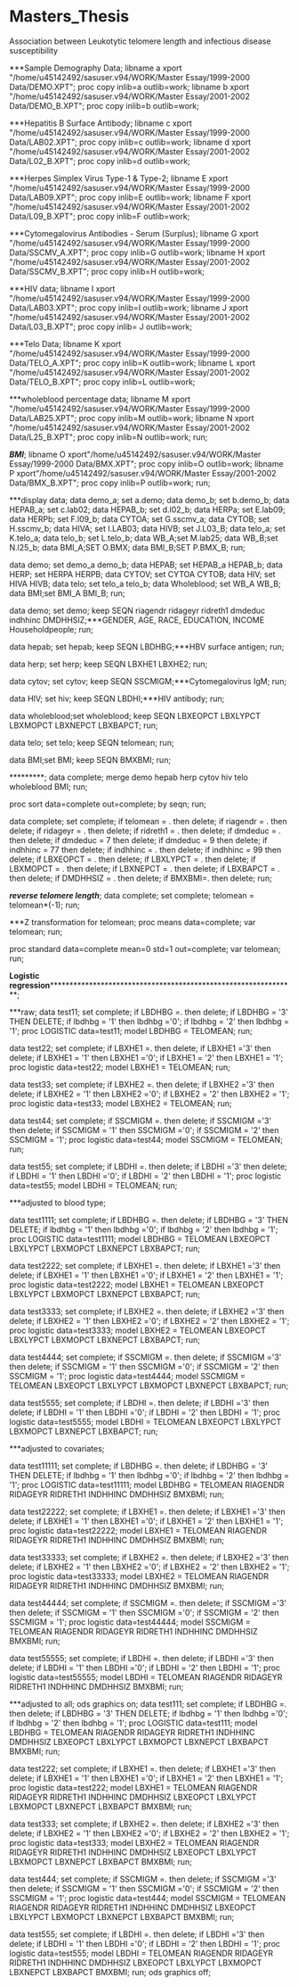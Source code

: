 # Masters_Thesis
Association between Leukotytic telomere length and infectious disease susceptibility

***Sample Demography Data;
libname a xport "/home/u45142492/sasuser.v94/WORK/Master Essay/1999-2000 Data/DEMO.XPT";
proc copy inlib=a outlib=work;
libname b xport "/home/u45142492/sasuser.v94/WORK/Master Essay/2001-2002 Data/DEMO_B.XPT";
proc copy inlib=b outlib=work;

***Hepatitis B Surface Antibody;
libname c xport "/home/u45142492/sasuser.v94/WORK/Master Essay/1999-2000 Data/LAB02.XPT";
proc copy inlib=c outlib=work;
libname d xport "/home/u45142492/sasuser.v94/WORK/Master Essay/2001-2002 Data/L02_B.XPT";
proc copy inlib=d outlib=work;

***Herpes Simplex Virus Type-1 & Type-2;
libname E xport "/home/u45142492/sasuser.v94/WORK/Master Essay/1999-2000 Data/LAB09.XPT";
proc copy inlib=E outlib=work;
libname F xport "/home/u45142492/sasuser.v94/WORK/Master Essay/2001-2002 Data/L09_B.XPT";
proc copy inlib=F outlib=work;

***Cytomegalovirus Antibodies - Serum (Surplus);
libname G xport "/home/u45142492/sasuser.v94/WORK/Master Essay/1999-2000 Data/SSCMV_A.XPT";
proc copy inlib=G outlib=work;
libname H xport "/home/u45142492/sasuser.v94/WORK/Master Essay/2001-2002 Data/SSCMV_B.XPT";
proc copy inlib=H outlib=work;

***HIV data;
libname I xport "/home/u45142492/sasuser.v94/WORK/Master Essay/1999-2000 Data/LAB03.XPT";
proc copy inlib=I outlib=work;
libname J xport "/home/u45142492/sasuser.v94/WORK/Master Essay/2001-2002 Data/L03_B.XPT";
proc copy inlib= J outlib=work;

***Telo Data;
libname K xport "/home/u45142492/sasuser.v94/WORK/Master Essay/1999-2000 Data/TELO_A.XPT";
proc copy inlib=K outlib=work;
libname L xport "/home/u45142492/sasuser.v94/WORK/Master Essay/2001-2002 Data/TELO_B.XPT";
proc copy inlib=L outlib=work;

***wholeblood percentage data;
libname M xport "/home/u45142492/sasuser.v94/WORK/Master Essay/1999-2000 Data/LAB25.XPT";
proc copy inlib=M outlib=work;
libname N xport "/home/u45142492/sasuser.v94/WORK/Master Essay/2001-2002 Data/L25_B.XPT";
proc copy inlib=N outlib=work;
run;

***BMI***;
libname O xport"/home/u45142492/sasuser.v94/WORK/Master Essay/1999-2000 Data/BMX.XPT";
proc copy inlib=O outlib=work;
libname P xport"/home/u45142492/sasuser.v94/WORK/Master Essay/2001-2002 Data/BMX_B.XPT";
proc copy inlib=P outlib=work;
run;

***display data;
data demo_a; set a.demo;
data demo_b; set b.demo_b;
data HEPAB_a; set c.lab02;
data HEPAB_b; set d.l02_b;
data HERPa; set E.lab09;
data HERPb; set F.l09_b;
data CYTOA; set G.sscmv_a;
data CYTOB; set H.sscmv_b;
data HIVA; set I.LAB03;
data HIVB; set J.L03_B;
data telo_a; set K.telo_a;
data telo_b; set L.telo_b;
data WB_A;set M.lab25;
data WB_B;set N.l25_b;
data BMI_A;SET O.BMX;
data BMI_B;SET P.BMX_B;
run;

data demo; set demo_a demo_b;
data HEPAB; set HEPAB_a HEPAB_b;
data HERP; set HERPA HERPB;
data CYTOV; set CYTOA CYTOB;
data HIV; set HIVA HIVB;
data telo; set telo_a telo_b;
data Wholeblood; set WB_A WB_B;
data BMI;set BMI_A BMI_B;
run;

data demo; set demo;
keep SEQN riagendr ridageyr ridreth1 dmdeduc indhhinc DMDHHSIZ;***GENDER, AGE, RACE, EDUCATION, INCOME Householdpeople;
run;

data hepab; set hepab;
keep SEQN LBDHBG;***HBV surface antigen;
run;

data herp; set herp;
keep SEQN LBXHE1 LBXHE2;
run;

data cytov; set cytov;
keep SEQN SSCMIGM;***Cytomegalovirus IgM;
run;

data HIV; set hiv;
keep SEQN LBDHI;***HIV antibody;
run;

data wholeblood;set wholeblood;
keep SEQN LBXEOPCT LBXLYPCT LBXMOPCT LBXNEPCT LBXBAPCT;
run;

data telo; set telo;
keep SEQN telomean;
run;

data BMI;set BMI;
keep SEQN BMXBMI;
run;


*********;
data complete;
merge demo hepab herp cytov hiv telo wholeblood BMI;
run;

proc sort data=complete out=complete;
by seqn;
run;

data complete; set complete;
if telomean = . then delete;
if riagendr = . then delete;
if ridageyr = . then delete; 
if ridreth1 = . then delete;
if dmdeduc = . then delete;
if dmdeduc = 7 then delete;
if dmdeduc = 9 then delete;
if indhhinc = 77 then delete;
if indhhinc = . then delete;
if indhhinc = 99 then delete;
if LBXEOPCT = . then delete;
if LBXLYPCT = . then delete;
if LBXMOPCT = . then delete;
if LBXNEPCT = . then delete;
if LBXBAPCT = . then delete;
if DMDHHSIZ = . then delete;
if BMXBMI=. then delete;
run;

***reverse telomere length***;
data complete;
set complete;
telomean = telomean*(-1);
run; 

***Z transformation for telomean;
proc means data=complete;
var telomean;
run;

proc standard data=complete mean=0 std=1
out=complete;
var telomean;
run;



**Logistic regression*****************************************************************;

***raw;
data test11; set complete;
if LBDHBG =. then delete;
if LBDHBG = '3' THEN DELETE;
if lbdhbg = '1' then lbdhbg ='0';
if lbdhbg = '2' then lbdhbg = '1';
proc LOGISTIC data=test11;
model LBDHBG = TELOMEAN;
run;

data test22; set complete;
if LBXHE1 =. then delete;
if LBXHE1 ='3' then delete;
if LBXHE1 = '1' then LBXHE1 ='0';
if LBXHE1 = '2' then LBXHE1 = '1';
proc logistic data=test22;
model LBXHE1 = TELOMEAN;
run;

data test33; set complete;
if LBXHE2 =. then delete;
if LBXHE2 ='3' then delete;
if LBXHE2 = '1' then LBXHE2 ='0';
if LBXHE2 = '2' then LBXHE2 = '1';
proc logistic data=test33;
model LBXHE2 = TELOMEAN;
run;

data test44; set complete;
if SSCMIGM =. then delete;
if SSCMIGM ='3' then delete;
if SSCMIGM = '1' then SSCMIGM ='0';
if SSCMIGM = '2' then SSCMIGM = '1';
proc logistic data=test44;
model SSCMIGM = TELOMEAN;
run;

data test55; set complete;
if LBDHI =. then delete;
if LBDHI ='3' then delete;
if LBDHI = '1' then LBDHI ='0';
if LBDHI = '2' then LBDHI = '1';
proc logistic data=test55;
model LBDHI = TELOMEAN;
run;

***adjusted to blood type;

data test1111; set complete;
if LBDHBG =. then delete;
if LBDHBG = '3' THEN DELETE;
if lbdhbg = '1' then lbdhbg ='0';
if lbdhbg = '2' then lbdhbg = '1';
proc LOGISTIC data=test1111;
model LBDHBG = TELOMEAN LBXEOPCT LBXLYPCT LBXMOPCT LBXNEPCT LBXBAPCT;
run;

data test2222; set complete;
if LBXHE1 =. then delete;
if LBXHE1 ='3' then delete;
if LBXHE1 = '1' then LBXHE1 ='0';
if LBXHE1 = '2' then LBXHE1 = '1';
proc logistic data=test2222;
model LBXHE1 = TELOMEAN LBXEOPCT LBXLYPCT LBXMOPCT LBXNEPCT LBXBAPCT;
run;

data test3333; set complete;
if LBXHE2 =. then delete;
if LBXHE2 ='3' then delete;
if LBXHE2 = '1' then LBXHE2 ='0';
if LBXHE2 = '2' then LBXHE2 = '1';
proc logistic data=test3333;
model LBXHE2 = TELOMEAN LBXEOPCT LBXLYPCT LBXMOPCT LBXNEPCT LBXBAPCT;
run;

data test4444; set complete;
if SSCMIGM =. then delete;
if SSCMIGM ='3' then delete;
if SSCMIGM = '1' then SSCMIGM ='0';
if SSCMIGM = '2' then SSCMIGM = '1';
proc logistic data=test4444;
model SSCMIGM = TELOMEAN LBXEOPCT LBXLYPCT LBXMOPCT LBXNEPCT LBXBAPCT;
run;

data test5555; set complete;
if LBDHI =. then delete;
if LBDHI ='3' then delete;
if LBDHI = '1' then LBDHI ='0';
if LBDHI = '2' then LBDHI = '1';
proc logistic data=test5555;
model LBDHI = TELOMEAN LBXEOPCT LBXLYPCT LBXMOPCT LBXNEPCT LBXBAPCT;
run;

***adjusted to covariates;

data test11111; set complete;
if LBDHBG =. then delete;
if LBDHBG = '3' THEN DELETE;
if lbdhbg = '1' then lbdhbg ='0';
if lbdhbg = '2' then lbdhbg = '1';
proc LOGISTIC data=test11111;
model LBDHBG = TELOMEAN RIAGENDR RIDAGEYR RIDRETH1 INDHHINC DMDHHSIZ BMXBMI;
run;

data test22222; set complete;
if LBXHE1 =. then delete;
if LBXHE1 ='3' then delete;
if LBXHE1 = '1' then LBXHE1 ='0';
if LBXHE1 = '2' then LBXHE1 = '1';
proc logistic data=test22222;
model LBXHE1 = TELOMEAN RIAGENDR RIDAGEYR RIDRETH1 INDHHINC DMDHHSIZ BMXBMI;
run;

data test33333; set complete;
if LBXHE2 =. then delete;
if LBXHE2 ='3' then delete;
if LBXHE2 = '1' then LBXHE2 ='0';
if LBXHE2 = '2' then LBXHE2 = '1';
proc logistic data=test33333;
model LBXHE2 = TELOMEAN RIAGENDR RIDAGEYR RIDRETH1 INDHHINC DMDHHSIZ BMXBMI;
run;

data test44444; set complete;
if SSCMIGM =. then delete;
if SSCMIGM ='3' then delete;
if SSCMIGM = '1' then SSCMIGM ='0';
if SSCMIGM = '2' then SSCMIGM = '1';
proc logistic data=test44444;
model SSCMIGM = TELOMEAN RIAGENDR RIDAGEYR RIDRETH1 INDHHINC DMDHHSIZ BMXBMI;
run;

data test55555; set complete;
if LBDHI =. then delete;
if LBDHI ='3' then delete;
if LBDHI = '1' then LBDHI ='0';
if LBDHI = '2' then LBDHI = '1';
proc logistic data=test55555;
model LBDHI = TELOMEAN RIAGENDR RIDAGEYR RIDRETH1 INDHHINC DMDHHSIZ BMXBMI;
run;

***adjusted to all;
ods graphics on;
data test111; set complete;
if LBDHBG =. then delete;
if LBDHBG = '3' THEN DELETE;
if lbdhbg = '1' then lbdhbg ='0';
if lbdhbg = '2' then lbdhbg = '1';
proc LOGISTIC data=test111;
model LBDHBG = TELOMEAN RIAGENDR RIDAGEYR RIDRETH1 INDHHINC DMDHHSIZ LBXEOPCT LBXLYPCT LBXMOPCT LBXNEPCT LBXBAPCT BMXBMI;
run;

data test222; set complete;
if LBXHE1 =. then delete;
if LBXHE1 ='3' then delete;
if LBXHE1 = '1' then LBXHE1 ='0';
if LBXHE1 = '2' then LBXHE1 = '1';
proc logistic data=test222;
model LBXHE1 = TELOMEAN RIAGENDR RIDAGEYR RIDRETH1 INDHHINC DMDHHSIZ LBXEOPCT LBXLYPCT LBXMOPCT LBXNEPCT LBXBAPCT BMXBMI;
run;

data test333; set complete;
if LBXHE2 =. then delete;
if LBXHE2 ='3' then delete;
if LBXHE2 = '1' then LBXHE2 ='0';
if LBXHE2 = '2' then LBXHE2 = '1';
proc logistic data=test333;
model LBXHE2 = TELOMEAN RIAGENDR RIDAGEYR RIDRETH1 INDHHINC DMDHHSIZ LBXEOPCT LBXLYPCT LBXMOPCT LBXNEPCT LBXBAPCT BMXBMI;
run;

data test444; set complete;
if SSCMIGM =. then delete;
if SSCMIGM ='3' then delete;
if SSCMIGM = '1' then SSCMIGM ='0';
if SSCMIGM = '2' then SSCMIGM = '1';
proc logistic data=test444;
model SSCMIGM = TELOMEAN RIAGENDR RIDAGEYR RIDRETH1 INDHHINC DMDHHSIZ LBXEOPCT LBXLYPCT LBXMOPCT LBXNEPCT LBXBAPCT BMXBMI;
run;

data test555; set complete;
if LBDHI =. then delete;
if LBDHI ='3' then delete;
if LBDHI = '1' then LBDHI ='0';
if LBDHI = '2' then LBDHI = '1';
proc logistic data=test555;
model LBDHI = TELOMEAN RIAGENDR RIDAGEYR RIDRETH1 INDHHINC DMDHHSIZ LBXEOPCT LBXLYPCT LBXMOPCT LBXNEPCT LBXBAPCT BMXBMI; 
run;
 ods graphics off;

